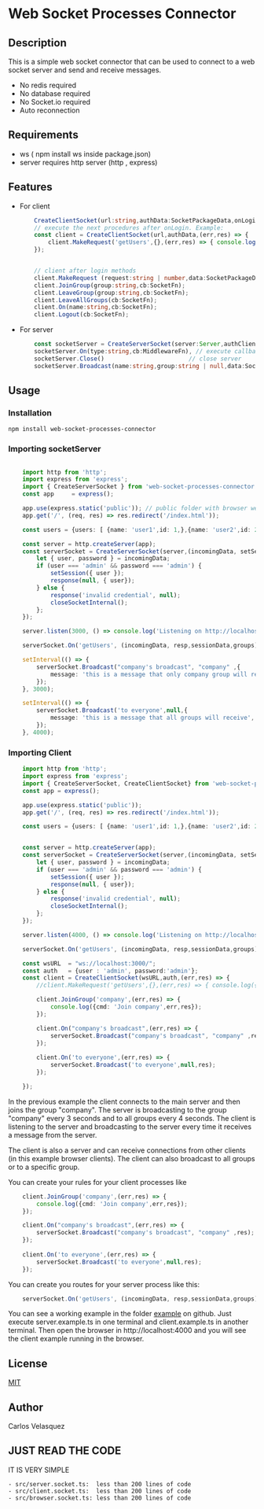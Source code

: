 # Web Socket Processes Connector
## Description
This is a simple web socket connector that can be used to connect to a web socket server and send and receive messages. 
 - No redis required
 - No database required
 - No Socket.io required
 - Auto reconnection 

## Requirements
 - ws ( npm install ws inside package.json)
 - server requires http server (http , express)

## Features
- For client 


    ```typescript
        CreateClientSocket(url:string,authData:SocketPackageData,onLogin:SocketFn,onError:(data:any) => void = console.error) // connects to server and execute onLogin when server accepts connection with authData 
        // execute the next procedures after onLogin. Example:
        const client = CreateClientSocket(url,authData,(err,res) => { 
            client.MakeRequest('getUsers',{},(err,res) => { console.log({cmd:'getUsers',err,res});});
        });


        // client after login methods
        client.MakeRequest (request:string | number,data:SocketPackageData,cb:SocketFn);//  make request to server, send data and execute callback when server responds
        client.JoinGroup(group:string,cb:SocketFn);                                     // join group with name
        client.LeaveGroup(group:string,cb:SocketFn);                                    //  leave group with name
        client.LeaveAllGroups(cb:SocketFn);                                             // leave all groups
        client.On(name:string,cb:SocketFn);                                             // execute callback when server sends a message with name
        client.Logout(cb:SocketFn);                                                     // logout from server

    ```

- For server


    ```typescript
        const socketServer = CreateServerSocket(server:Server,authClientLogin:AuthLoginFn,authClientLogout:AuthLogoutFn = null,timeAlive:number = 30_000,onSocketError:(e:any) => void = console.error) // create server socket and execute authClientLogin when client connects and authClientLogout when client asks to logout. timeAlive is the time in milliseconds that the server will wait for a client to send a message before closing the connection and ping pong messages are sent to keep the connection alive.
        socketServer.On(type:string,cb:MiddlewareFn), // execute callback when client sends a message with type
        socketServer.Close()                        // close server
        socketServer.Broadcast(name:string,group:string | null,data:SocketPackageData,emitter:WebSocket = null) // broadcast message to all clients or to a group of clients inside a group
    ```

## Usage

### Installation
```npm install web-socket-processes-connector```

### Importing socketServer
```typescript

    import http from 'http';
    import express from 'express';
    import { CreateServerSocket } from 'web-socket-processes-connector';
    const app     = express();

    app.use(express.static('public')); // public folder with browser websocket connector example
    app.get('/', (req, res) => res.redirect('/index.html'));

    const users = {users: [ {name: 'user1',id: 1,},{name: 'user2',id: 2,},],}

    const server = http.createServer(app);
    const serverSocket = CreateServerSocket(server,(incomingData, setSession,closeSocketInternal,response )=> {
        let { user, password } = incomingData;
        if (user === 'admin' && password === 'admin') {
            setSession({ user });
            response(null, { user});
        } else {
            response('invalid credential', null);
            closeSocketInternal();
        };
    });

    server.listen(3000, () => console.log('Listening on http://localhost:3000'));

    serverSocket.On('getUsers', (incomingData, resp,sessionData,groups) => resp(null,users));

    setInterval(() => {
        serverSocket.Broadcast("company's broadcast", "company" ,{
            message: 'this is a message that only company group will receive',
        });
    }, 3000);

    setInterval(() => {
        serverSocket.Broadcast('to everyone',null,{
            message: 'this is a message that all groups will receive',
        });
    }, 4000);

```

### Importing Client
```typescript
    import http from 'http';
    import express from 'express';
    import { CreateServerSocket, CreateClientSocket} from 'web-socket-processes-connector';
    const app = express();

    app.use(express.static('public'));
    app.get('/', (req, res) => res.redirect('/index.html'));

    const users = {users: [ {name: 'user1',id: 1,},{name: 'user2',id: 2,},],}


    const server = http.createServer(app);
    const serverSocket = CreateServerSocket(server,(incomingData, setSession,closeSocketInternal,response )=> {
        let { user, password } = incomingData;
        if (user === 'admin' && password === 'admin') {
            setSession({ user });
            response(null, { user});
        } else {
            response('invalid credential', null);
            closeSocketInternal();
        };
    });

    server.listen(4000, () => console.log('Listening on http://localhost:4000'));

    serverSocket.On('getUsers', (incomingData, resp,sessionData,groups) => resp(null,users));

    const wsURL  = "ws://localhost:3000/";
    const auth   = {user : 'admin', password:'admin'};
    const client = CreateClientSocket(wsURL,auth,(err,res) => { 
        //client.MakeRequest('getUsers',{},(err,res) => { console.log({cmd:'getUsers',err,res});});

        client.JoinGroup('company',(err,res) => { 
            console.log({cmd: 'Join company',err,res});
        });

        client.On("company's broadcast",(err,res) => {
            serverSocket.Broadcast("company's broadcast", "company" ,res);
        });
        
        client.On('to everyone',(err,res) => { 
            serverSocket.Broadcast('to everyone',null,res);
        });

    });

```

In the previous example the client connects to the main server and then joins the group "company". The server is broadcasting to the group "company" every 3 seconds and to all groups every 4 seconds. The client is listening to the server and broadcasting to the server every time it receives a message from the server.

The client is also a server and can receive connections from other clients (in this example browser clients). The client can also broadcast to all groups or to a specific group.

You can create your rules for your client processes like 
```typescript
    client.JoinGroup('company',(err,res) => { 
        console.log({cmd: 'Join company',err,res});
    });

    client.On("company's broadcast",(err,res) => {
        serverSocket.Broadcast("company's broadcast", "company" ,res);
    });
    
    client.On('to everyone',(err,res) => { 
        serverSocket.Broadcast('to everyone',null,res);
    });
```

You can create you routes for your server process like this:

```typescript
    serverSocket.On('getUsers', (incomingData, resp,sessionData,groups) => resp(null,users));
```



You can see a working example in the folder [example](example) on github. Just execute server.example.ts in one terminal and client.example.ts in another terminal. Then open the browser in http://localhost:4000 and you will see the client example running in the browser.



## License

[MIT](LICENSE)

## Author

Carlos Velasquez

## JUST READ THE CODE 
IT IS VERY SIMPLE

    - src/server.socket.ts:  less than 200 lines of code
    - src/client.socket.ts:  less than 200 lines of code
    - src/browser.socket.ts: less than 200 lines of code